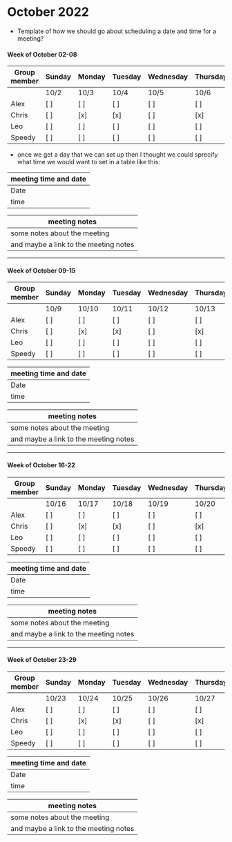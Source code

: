 # October 2022

- Template of how we should go about scheduling a date and time for a meeting?

#### Week of October 02-08
| Group member | Sunday | Monday | Tuesday | Wednesday | Thursday | Friday | Saturday |
| ------- | ------- | ------ | ----- | ----- | ---- | --- | ---- |
| | 10/2 | 10/3 | 10/4 | 10/5 | 10/6 | 10/7 | 10/8 |
| Alex | [ ] | [ ] | [ ] | [ ] | [ ] | [ ] | [ ] |
| Chris | [ ] | [x] | [x] | [ ] | [x] | [ ] | [ ] |
| Leo | [ ] | [ ] | [ ] | [ ] | [ ] | [ ] | [ ] |
| Speedy | [ ] | [ ] | [ ] | [ ] | [ ] | [ ] | [ ] |

- once we get a day that we can set up then I thought we could sprecify what time we would want to set in a table like this:

| meeting time and date |
| --------------------- |
| Date | (date) |
| time | (time) |

| meeting notes |
| ------------- |
| some notes about the meeting 
 and maybe a link to the meeting notes |


--------------------------------
#### Week of October 09-15
| Group member | Sunday | Monday | Tuesday | Wednesday | Thursday | Friday | Saturday |
| ------- | ------- | ------ | ----- | ----- | ---- | --- | ---- |
| | 10/9 | 10/10 | 10/11 | 10/12 | 10/13 | 10/14 | 10/15 |
| Alex | [ ] | [ ] | [ ] | [ ] | [ ] | [ ] | [ ] |
| Chris | [ ] | [x] | [x] | [ ] | [x] | [ ] | [ ] |
| Leo | [ ] | [ ] | [ ] | [ ] | [ ] | [ ] | [ ] |
| Speedy | [ ] | [ ] | [ ] | [ ] | [ ] | [ ] | [ ] |

| meeting time and date |
| --------------------- |
| Date | (date) |
| time | (time) |

| meeting notes |
| ------------- |
| some notes about the meeting 
 and maybe a link to the meeting notes |

-------------------------------------
#### Week of October 16-22
| Group member | Sunday | Monday | Tuesday | Wednesday | Thursday | Friday | Saturday |
| ------- | ------- | ------ | ----- | ----- | ---- | --- | ---- |
| | 10/16 | 10/17 | 10/18 | 10/19 | 10/20 | 10/21 | 10/22 |
| Alex | [ ] | [ ] | [ ] | [ ] | [ ] | [ ] | [ ] |
| Chris | [ ] | [x] | [x] | [ ] | [x] | [ ] | [ ] |
| Leo | [ ] | [ ] | [ ] | [ ] | [ ] | [ ] | [ ] |
| Speedy | [ ] | [ ] | [ ] | [ ] | [ ] | [ ] | [ ] |

| meeting time and date |
| --------------------- |
| Date | (date) |
| time | (time) |

| meeting notes |
| ------------- |
| some notes about the meeting 
 and maybe a link to the meeting notes |

---------------------------------------
#### Week of October 23-29
| Group member | Sunday | Monday | Tuesday | Wednesday | Thursday | Friday | Saturday |
| ------- | ------- | ------ | ----- | ----- | ---- | --- | ---- |
| | 10/23 | 10/24 | 10/25 | 10/26 | 10/27 | 10/28 | 10/29 |
| Alex | [ ] | [ ] | [ ] | [ ] | [ ] | [ ] | [ ] |
| Chris | [ ] | [x] | [x] | [ ] | [x] | [ ] | [ ] |
| Leo | [ ] | [ ] | [ ] | [ ] | [ ] | [ ] | [ ] |
| Speedy | [ ] | [ ] | [ ] | [ ] | [ ] | [ ] | [ ] |

| meeting time and date |
| --------------------- |
| Date | (date) |
| time | (time) |

| meeting notes |
| ------------- |
| some notes about the meeting 
 and maybe a link to the meeting notes |